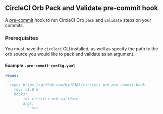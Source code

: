 CircleCI Orb Pack and Validate pre-commit hook
----------------------------------------------

A [pre-commit](https://github.com/pre-commit/pre-commit) hook to run CircleCI Orb `pack` and `validate` steps on your commits.

### Prerequisites

You must have the `circleci` CLI installed, as well as specify the path to the orb source you would like to pack and validate as an argument.

#### Example `.pre-commit-config.yaml`

```yaml
repos:
...
- repo: https://github.com/bjd2385/circleci-orb-pre-commit-hook
    rev: v1.0.0
    hooks:
      - id: circleci-orb-validate
        args:
          - src
```
